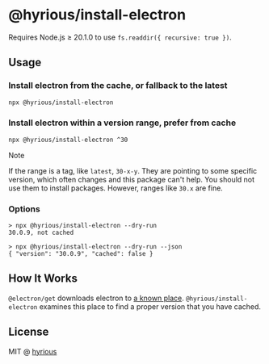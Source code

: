 # @hyrious/install-electron

Requires Node.js &ge; 20.1.0 to use `fs.readdir({ recursive: true })`.

## Usage

### Install electron from the cache, or fallback to the latest

```bash
npx @hyrious/install-electron
```

### Install electron within a version range, prefer from cache

```bash
npx @hyrious/install-electron ^30
```

> [!NOTE]
> If the range is a tag, like `latest`, `30-x-y`.
> They are pointing to some specific version, which often changes and this package can't help.
> You should not use them to install packages. However, ranges like `30.x` are fine.

### Options

```console
> npx @hyrious/install-electron --dry-run
30.0.9, not cached

> npx @hyrious/install-electron --dry-run --json
{ "version": "30.0.9", "cached": false }
```

## How It Works

`@electron/get` downloads electron to [a known place](https://github.com/electron/get#how-it-works).
`@hyrious/install-electron` examines this place to find a proper version that you have cached.

## License

MIT @ [hyrious](https://github.com/hyrious)
